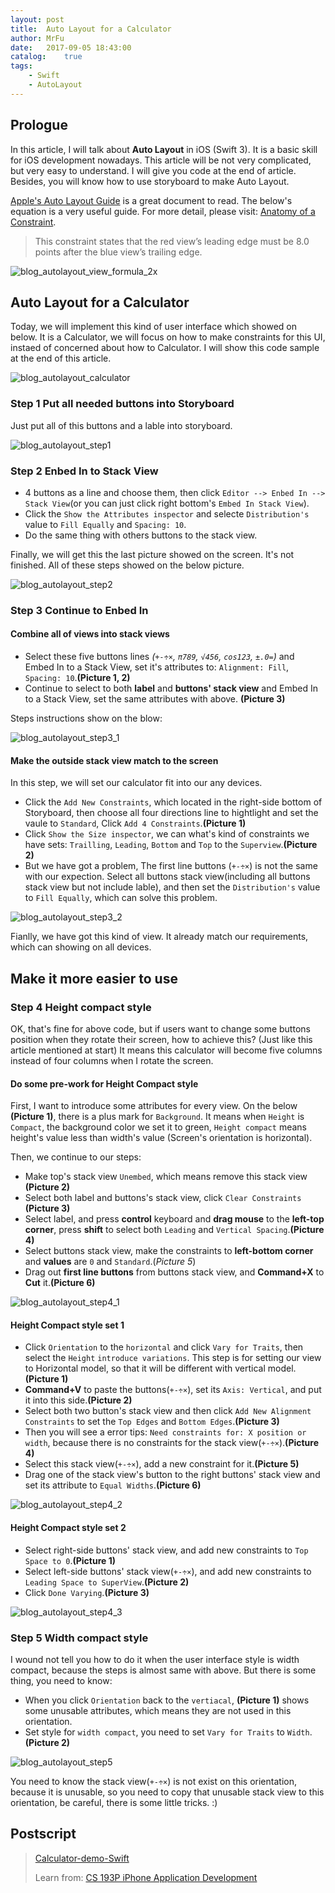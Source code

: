 ```yaml
---
layout: post
title:  Auto Layout for a Calculator
author: MrFu
date:   2017-09-05 18:43:00
catalog:    true
tags:
    - Swift
    - AutoLayout
---
```


## Prologue

In this article, I will talk about **Auto Layout** in iOS (Swift 3). It is a basic skill for iOS development nowadays. This article will be not very complicated, but very easy to understand. I will give you code at the end of article. Besides, you will know how to use storyboard to make Auto Layout.

[Apple's Auto Layout Guide](https://developer.apple.com/library/content/documentation/UserExperience/Conceptual/AutolayoutPG/index.html#//apple_ref/doc/uid/TP40010853-CH7-SW1) is a great document to read. The below's equation is a very useful guide. For more detail, please visit: [Anatomy of a Constraint](https://developer.apple.com/library/content/documentation/UserExperience/Conceptual/AutolayoutPG/AnatomyofaConstraint.html#//apple_ref/doc/uid/TP40010853-CH9-SW1).

> This constraint states that the red view’s leading edge must be 8.0 points after the blue view’s trailing edge.

![blog_autolayout_view_formula_2x](/img/article/autolayout/blog_autolayout_view_formula_2x.png)

## Auto Layout for a Calculator

Today, we will implement this kind of user interface which showed on below. It is a Calculator, we will focus on how to make constraints for this UI, instaed of concerned about how to Calculator. I will show this code sample at the end of this article.

![blog_autolayout_calculator](/img/article/autolayout/blog_autolayout_calculator.png)

### Step 1 Put all needed buttons into Storyboard

Just put all of this buttons and a lable into storyboard.

![blog_autolayout_step1](/img/article/autolayout/blog_autolayout_step1.png)

### Step 2 Enbed In to Stack View

* 4 buttons as a line and choose them, then click `Editor --> Enbed In --> Stack View`(or you can just click right bottom's `Embed In Stack View`). 
* Click the `Show the Attributes inspector` and selecte `Distribution's` value to `Fill Equally` and `Spacing: 10`. 
* Do the same thing with others buttons to the stack view. 

Finally, we will get this the last picture showed on the screen. It's not finished. All of these steps showed on the below picture.

 ![blog_autolayout_step2](/img/article/autolayout/blog_autolayout_step2.png)
 
### Step 3 Continue to Enbed In

#### Combine all of views into stack views

* Select these five buttons lines *(`+-÷×`, `π789`, `√456`, `cos123`, `±.0=`)* and Embed In to a Stack View, set it's attributes to: `Alignment: Fill`, `Spacing: 10`.**(Picture 1, 2)**
* Continue to select to both **label** and **buttons' stack view** and Embed In to a Stack View, set the same attributes with above. **(Picture 3)**

Steps instructions show on the blow:

![blog_autolayout_step3_1](/img/article/autolayout/blog_autolayout_step3_1.png)

#### Make the outside stack view match to the screen

In this step, we will set our calculator fit into our any devices.

* Click the `Add New Constraints`, which located in the right-side bottom of Storyboard, then choose all four directions line to hightlight and set the vaule to `Standard`, Click `Add 4 Constraints`.**(Picture 1)**
* Click `Show the Size inspector`, we can what's kind of constraints we have sets: `Trailling`, `Leading`, `Bottom` and `Top` to the `Superview`.**(Picture 2)**
* But we have got a problem, The first line buttons (`+-÷×`) is not the same with our expection. Select all buttons stack view(including all buttons stack view but not include lable), and then set the `Distribution's` value to `Fill Equally`, which can solve this problem.

![blog_autolayout_step3_2](/img/article/autolayout/blog_autolayout_step3_2.png)

Fianlly, we have got this kind of view. It already match our requirements, which can showing on all devices.

## Make it more easier to use

### Step 4 Height compact style

OK, that's fine for above code, but if users want to change some buttons position when they rotate their screen, how to achieve this? (Just like this article mentioned at start) It means this calculator will become five columns instead of four columns when I rotate the screen.

#### Do some pre-work for Height Compact style

First, I want to introduce some attributes for every view. On the below **(Picture 1)**, there is a plus mark for `Background`. It means when `Height` is `Compact`, the background color we set it to green, `Height compact` means height's value less than width's value (Screen's orientation is horizontal).

Then, we continue to our steps:

* Make top's stack view `Unembed`, which means remove this stack view **(Picture 2)**
* Select both label and buttons's stack view, click `Clear Constraints` **(Picture 3)**
* Select label, and press **control** keyboard and **drag mouse** to the **left-top corner**, press **shift** to select both `Leading` and `Vertical Spacing`.**(Picture 4)**
* Select buttons stack view, make the constraints to **left-bottom corner** and **values** are `0` and `Standard`.(*Picture 5*)
* Drag out **first line buttons** from buttons stack view, and **Command+X** to **Cut** it.**(Picture 6)**

![blog_autolayout_step4_1](/img/article/autolayout/blog_autolayout_step4_1.png)

#### Height Compact style set 1

* Click `Orientation` to the `horizontal` and click `Vary for Traits`, then select the `Height` `introduce variations`. This step is for setting our view to Horizontal model, so that it will be different with vertical model.**(Picture 1)**
* **Command+V** to paste the buttons(`+-÷×`), set its `Axis: Vertical`, and put it into this side.**(Picture 2)**
* Select both two button's stack view and then click `Add New Alignment Constraints` to set the `Top Edges` and `Bottom Edges`.**(Picture 3)**
* Then you will see a error tips: `Need constraints for: X position or width`, because there is no constraints for the stack view(`+-÷×`).**(Picture 4)**
* Select this stack view(`+-÷×`), add a new constraint for it.**(Picture 5)**
* Drag one of the stack view's button to the right buttons' stack view and set its attribute to `Equal Widths`.**(Picture 6)**

![blog_autolayout_step4_2](/img/article/autolayout/blog_autolayout_step4_2.png)


#### Height Compact style set 2

* Select right-side buttons' stack view, and add new constraints to `Top Space to 0`.**(Picture 1)**
* Select left-side buttons' stack view(`+-÷×`), and add new constraints to `Leading Space to SuperView`.**(Picture 2)**
* Click `Done Varying`.**(Picture 3)**

![blog_autolayout_step4_3](/img/article/autolayout/blog_autolayout_step4_3.png)


### Step 5 Width compact style

I wound not tell you how to do it when the user interface style is width compact, because the steps is almost same with above. But there is some thing, you need to know:

* When you click `Orientation` back to the `vertiacal`, **(Picture 1)** shows some unusable attributes, which means they are not used in this orientation.
* Set style for `width compact`, you need to set `Vary for Traits` to `Width`.**(Picture 2)**

![blog_autolayout_step5](/img/article/autolayout/blog_autolayout_step5.png)

You need to know the stack view(`+-÷×`) is not exist on this orientation, because it is unusable, so you need to copy that unusable stack view to this orientation, be careful, there is some little tricks. :)


## Postscript

> [Calculator-demo-Swift](https://github.com/MrFuFuFu/Calculator-demo-Swift)
> 
> Learn from: [CS 193P iPhone Application Development](https://web.stanford.edu/class/cs193p/cgi-bin/drupal/)
